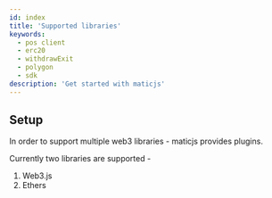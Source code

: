 ```yaml
---
id: index
title: 'Supported libraries'
keywords:
  - pos client
  - erc20
  - withdrawExit
  - polygon
  - sdk
description: 'Get started with maticjs'
---
```


## Setup

In order to support multiple web3 libraries - maticjs provides plugins.

Currently two libraries are supported -

1. Web3.js
2. Ethers
